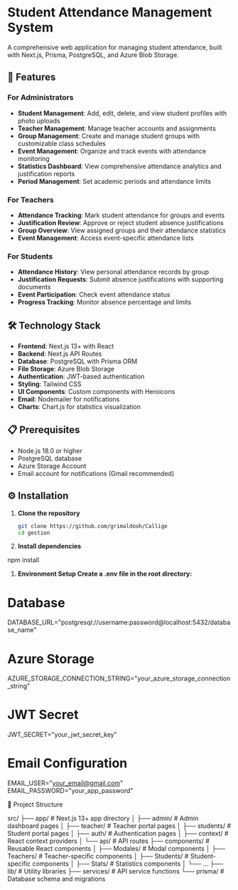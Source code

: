 # Student Attendance Management System

A comprehensive web application for managing student attendance, built with Next.js, Prisma, PostgreSQL, and Azure Blob Storage.

## 🚀 Features

### For Administrators
- **Student Management**: Add, edit, delete, and view student profiles with photo uploads
- **Teacher Management**: Manage teacher accounts and assignments
- **Group Management**: Create and manage student groups with customizable class schedules
- **Event Management**: Organize and track events with attendance monitoring
- **Statistics Dashboard**: View comprehensive attendance analytics and justification reports
- **Period Management**: Set academic periods and attendance limits

### For Teachers
- **Attendance Tracking**: Mark student attendance for groups and events
- **Justification Review**: Approve or reject student absence justifications
- **Group Overview**: View assigned groups and their attendance statistics
- **Event Management**: Access event-specific attendance lists

### For Students
- **Attendance History**: View personal attendance records by group
- **Justification Requests**: Submit absence justifications with supporting documents
- **Event Participation**: Check event attendance status
- **Progress Tracking**: Monitor absence percentage and limits

## 🛠️ Technology Stack

- **Frontend**: Next.js 13+ with React
- **Backend**: Next.js API Routes
- **Database**: PostgreSQL with Prisma ORM
- **File Storage**: Azure Blob Storage
- **Authentication**: JWT-based authentication
- **Styling**: Tailwind CSS
- **UI Components**: Custom components with Heroicons
- **Email**: Nodemailer for notifications
- **Charts**: Chart.js for statistics visualization

## 📋 Prerequisites

- Node.js 18.0 or higher
- PostgreSQL database
- Azure Storage Account
- Email account for notifications (Gmail recommended)

## ⚙️ Installation

1. **Clone the repository**
   ```bash
   git clone https://github.com/grimaldooh/Callige
   cd gestion

2. **Install dependencies**

npm install

1. **Environment Setup Create a .env file in the root directory:**


# Database
DATABASE_URL="postgresql://username:password@localhost:5432/database_name"

# Azure Storage
AZURE_STORAGE_CONNECTION_STRING="your_azure_storage_connection_string"

# JWT Secret
JWT_SECRET="your_jwt_secret_key"

# Email Configuration
EMAIL_USER="your_email@gmail.com"
EMAIL_PASSWORD="your_app_password"

📁 Project Structure


src/
├── app/                    # Next.js 13+ app directory
│   ├── admin/             # Admin dashboard pages
│   ├── teacher/           # Teacher portal pages
│   ├── students/          # Student portal pages
│   ├── auth/              # Authentication pages
│   ├── context/           # React context providers
│   └── api/               # API routes
├── components/            # Reusable React components
│   ├── Modales/          # Modal components
│   ├── Teachers/         # Teacher-specific components
│   ├── Students/         # Student-specific components
│   ├── Stats/            # Statistics components
│   └── ...
├── lib/                  # Utility libraries
├── services/             # API service functions
└── prisma/               # Database schema and migrations

